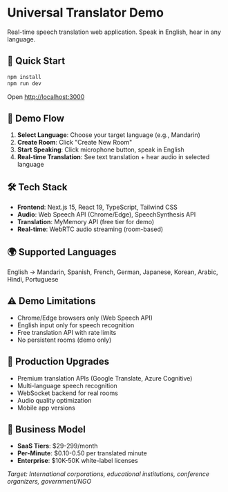 # Universal Translator Demo

Real-time speech translation web application. Speak in English, hear in any language.

## 🚀 Quick Start

```bash
npm install
npm run dev
```

Open [http://localhost:3000](http://localhost:3000)

## 🎯 Demo Flow

1. **Select Language**: Choose your target language (e.g., Mandarin)
2. **Create Room**: Click "Create New Room" 
3. **Start Speaking**: Click microphone button, speak in English
4. **Real-time Translation**: See text translation + hear audio in selected language

## 🛠 Tech Stack

- **Frontend**: Next.js 15, React 19, TypeScript, Tailwind CSS
- **Audio**: Web Speech API (Chrome/Edge), SpeechSynthesis API
- **Translation**: MyMemory API (free tier for demo)
- **Real-time**: WebRTC audio streaming (room-based)

## 🌍 Supported Languages

English → Mandarin, Spanish, French, German, Japanese, Korean, Arabic, Hindi, Portuguese

## ⚠️ Demo Limitations

- Chrome/Edge browsers only (Web Speech API)
- English input only for speech recognition
- Free translation API with rate limits
- No persistent rooms (demo only)

## 🔧 Production Upgrades

- Premium translation APIs (Google Translate, Azure Cognitive)
- Multi-language speech recognition
- WebSocket backend for real rooms
- Audio quality optimization
- Mobile app versions

## 🎪 Business Model

- **SaaS Tiers**: $29-299/month
- **Per-Minute**: $0.10-0.50 per translated minute  
- **Enterprise**: $10K-50K white-label licenses

*Target: International corporations, educational institutions, conference organizers, government/NGO* 